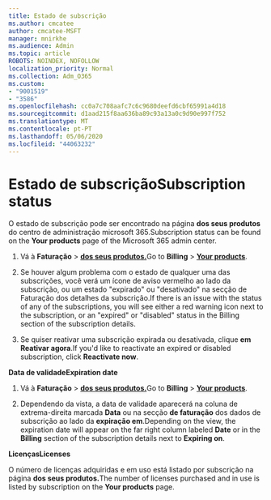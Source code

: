 ```yaml
---
title: Estado de subscrição
ms.author: cmcatee
author: cmcatee-MSFT
manager: mnirkhe
ms.audience: Admin
ms.topic: article
ROBOTS: NOINDEX, NOFOLLOW
localization_priority: Normal
ms.collection: Adm_O365
ms.custom:
- "9001519"
- "3586"
ms.openlocfilehash: cc0a7c708aafc7c6c9680deefd6cbf65991a4d18
ms.sourcegitcommit: d1aad215f8aa636ba89c93a13a0c9d90e997f752
ms.translationtype: MT
ms.contentlocale: pt-PT
ms.lasthandoff: 05/06/2020
ms.locfileid: "44063232"
---
```

# <a name="subscription-status"></a><span data-ttu-id="23da9-102">Estado de subscrição</span><span class="sxs-lookup"><span data-stu-id="23da9-102">Subscription status</span></span>

<span data-ttu-id="23da9-103">O estado de subscrição pode ser encontrado na página **dos seus produtos** do centro de administração microsoft 365.</span><span class="sxs-lookup"><span data-stu-id="23da9-103">Subscription status can be found on the **Your products** page of the Microsoft 365 admin center.</span></span>

1. <span data-ttu-id="23da9-104">Vá à **Faturação** > **[dos seus produtos.](https://go.microsoft.com/fwlink/p/?linkid=842054)**</span><span class="sxs-lookup"><span data-stu-id="23da9-104">Go to **Billing** > **[Your products](https://go.microsoft.com/fwlink/p/?linkid=842054)**.</span></span>

2. <span data-ttu-id="23da9-105">Se houver algum problema com o estado de qualquer uma das subscrições, você verá um ícone de aviso vermelho ao lado da subscrição, ou um estado "expirado" ou "desativado" na secção de Faturação dos detalhes da subscrição.</span><span class="sxs-lookup"><span data-stu-id="23da9-105">If there is an issue with the status of any of the subscriptions, you will see either a red warning icon next to the subscription, or an "expired" or "disabled" status in the Billing section of the subscription details.</span></span>

3. <span data-ttu-id="23da9-106">Se quiser reativar uma subscrição expirada ou desativada, clique **em Reativar agora**.</span><span class="sxs-lookup"><span data-stu-id="23da9-106">If you'd like to reactivate an expired or disabled subscription, click **Reactivate now**.</span></span>

<span data-ttu-id="23da9-107">**Data de validade**</span><span class="sxs-lookup"><span data-stu-id="23da9-107">**Expiration date**</span></span>

1. <span data-ttu-id="23da9-108">Vá à **Faturação** > **[dos seus produtos.](https://go.microsoft.com/fwlink/p/?linkid=842054)**</span><span class="sxs-lookup"><span data-stu-id="23da9-108">Go to **Billing** > **[Your products](https://go.microsoft.com/fwlink/p/?linkid=842054)**.</span></span>

2. <span data-ttu-id="23da9-109">Dependendo da vista, a data de validade aparecerá na coluna de extrema-direita marcada **Data** ou na secção **de faturação** dos dados de subscrição ao lado da **expiração em**.</span><span class="sxs-lookup"><span data-stu-id="23da9-109">Depending on the view, the expiration date will appear on the far right column labeled **Date** or in the **Billing** section of the subscription details next to **Expiring on**.</span></span>

<span data-ttu-id="23da9-110">**Licenças**</span><span class="sxs-lookup"><span data-stu-id="23da9-110">**Licenses**</span></span>

<span data-ttu-id="23da9-111">O número de licenças adquiridas e em uso está listado por subscrição na página **dos seus produtos.**</span><span class="sxs-lookup"><span data-stu-id="23da9-111">The number of licenses purchased and in use is listed by subscription on the **Your products** page.</span></span>

